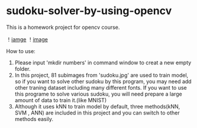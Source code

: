 # sudoku-solver-by-using-opencv
This is a homework project for opencv course.

！[iamge](https://github.com/shabiouyang/sudoku-solver-by-using-opencv/blob/master/sudoku.jpg)
！[image](https://github.com/shabiouyang/sudoku-solver-by-using-opencv/blob/master/result.jpg)

How to use:
1. Please input 'mkdir numbers' in command window to creat a new empty folder.
2. In this project, 81 subimages from 'sudoku.jpg' are used to train model, so if you want to solve other sudoku by this program, you may need add other traning dataset including many different fonts. If you want to use this programe to solve various sudoku, you will need prepare a large amount of data to train it.(like MNIST)
3. Although it uses kNN to train model by default, three methods(kNN, SVM , ANN) are included in this project and you can switch to other methods easily.
